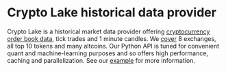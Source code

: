 # Crypto Lake historical data provider

Crypto Lake is a historical market data provider offering [cryptocurrency order book data](https://crypto-lake.com/), tick trades and 1 minute candles.
We [cover](https://crypto-lake.com/coverage/) 8 exchanges, all top 10 tokens and many altcoins. Our Python API is tuned for convenient quant and machine-learning purposes 
and so offers high performance, caching and parallelization. See our [example](https://crypto-lake.com/free-data/) for more information.

